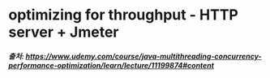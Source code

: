 # optimizing for throughput - HTTP server + Jmeter


##### 출처: https://www.udemy.com/course/java-multithreading-concurrency-performance-optimization/learn/lecture/11199874#content
